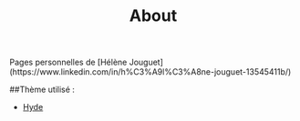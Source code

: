 ﻿---
layout: page
title: About
---

<p class="message">
  Pages personnelles de [Hélène Jouguet](https://www.linkedin.com/in/h%C3%A9l%C3%A8ne-jouguet-13545411b/)
</p>

##Thème utilisé : 

* [Hyde](http://hyde.getpoole.com)

